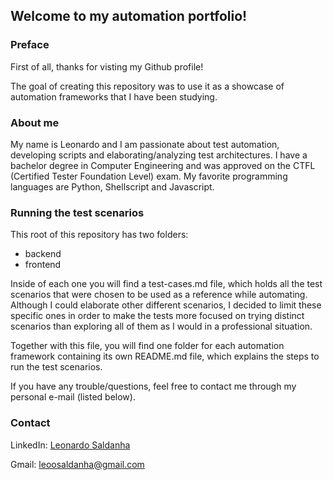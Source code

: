 ## Welcome to my automation portfolio!

### Preface

First of all, thanks for visting my Github profile!

The goal of creating this repository was to use it as a showcase of automation frameworks that I have been studying. 

### About me

My name is Leonardo and I am passionate about test automation, developing scripts and elaborating/analyzing test architectures. I have a bachelor degree in Computer Engineering and was approved on the CTFL (Certified Tester Foundation Level) exam. My favorite programming languages are Python, Shellscript and Javascript.

### Running the test scenarios

This root of this repository has two folders:
- backend
- frontend

Inside of each one you will find a test-cases.md file, which holds all the test scenarios that were chosen to be used as a reference while automating. Although I could elaborate other different scenarios, I decided to limit these specific ones in order to make the tests more focused on trying distinct scenarios than exploring all of them as I would in a professional situation.

Together with this file, you will find one folder for each automation framework containing its own README.md file, which explains the steps to run the test scenarios.

If you have any trouble/questions, feel free to contact me through my personal e-mail (listed below).

### Contact

LinkedIn: [Leonardo Saldanha](https://www.linkedin.com/in/leonard0saldanha/)

Gmail: leoosaldanha@gmail.com
